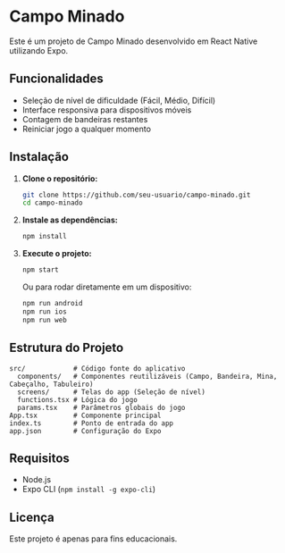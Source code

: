 # Campo Minado

Este é um projeto de Campo Minado desenvolvido em React Native utilizando Expo.

## Funcionalidades

- Seleção de nível de dificuldade (Fácil, Médio, Difícil)
- Interface responsiva para dispositivos móveis
- Contagem de bandeiras restantes
- Reiniciar jogo a qualquer momento

## Instalação

1. **Clone o repositório:**
    ```sh
    git clone https://github.com/seu-usuario/campo-minado.git
    cd campo-minado
    ```

2. **Instale as dependências:**
    ```sh
    npm install
    ```

3. **Execute o projeto:**
    ```sh
    npm start
    ```
    Ou para rodar diretamente em um dispositivo:
    ```sh
    npm run android
    npm run ios
    npm run web
    ```

## Estrutura do Projeto

```
src/            # Código fonte do aplicativo
  components/   # Componentes reutilizáveis (Campo, Bandeira, Mina, Cabeçalho, Tabuleiro)
  screens/      # Telas do app (Seleção de nível)
  functions.tsx # Lógica do jogo
  params.tsx    # Parâmetros globais do jogo
App.tsx         # Componente principal
index.ts        # Ponto de entrada do app
app.json        # Configuração do Expo
```

## Requisitos

- Node.js
- Expo CLI (`npm install -g expo-cli`)

## Licença

Este projeto é apenas para fins educacionais.